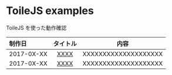# ToileJS examples
ToileJS を使った動作確認

|制作日|タイトル|内容|
|:--|:--:|:--:|
|2017-0X-XX|[XXXX](http://xxx)|XXXXXXXXXXXXXXXXXXXX|
|2017-0X-XX|[XXXX](http://xxx)|XXXXXXXXXXXXXXXXXXXX|